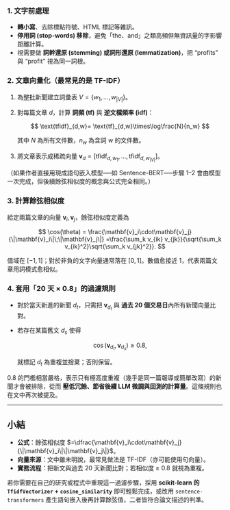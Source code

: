 ### 1. 文字前處理

* **轉小寫**、去除標點符號、HTML 標記等雜訊。
* **停用詞 (stop-words) 移除**，避免「the、and」之類高頻但無資訊量的字影響距離計算。
* 視需要做 **詞幹還原 (stemming) 或詞形還原 (lemmatization)**，把 “profits” 與 “profit” 視為同一詞根。

### 2. 文章向量化（最常見的是 TF-IDF）

1. 為整批新聞建立詞彙表 $V=\{w_1,\dots,w_{|V|}\}$。
2. 對每篇文章 $d$，計算 **詞頻 (tf)** 與 **逆文檔頻率 (idf)**：

   $$
   \text{tfidf}_{d,w}= \text{tf}_{d,w}\times\log\frac{N}{n_w}
   $$

   其中 $N$ 為所有文件數，$n_w$ 為含詞 $w$ 的文件數。
3. 將文章表示成稀疏向量 $\mathbf{v}_d=[\text{tfidf}_{d,w_1},\dots,\text{tfidf}_{d,w_{|V|}}]$。

（如果作者直接用現成語句嵌入模型──如 Sentence-BERT──步驟 1–2 會由模型一次完成，但後續餘弦相似度的概念與公式完全相同。）

### 3. 計算餘弦相似度

給定兩篇文章的向量 $\mathbf{v}_i, \mathbf{v}_j$，餘弦相似度定義為

$$
\cos(\theta) = 
\frac{\mathbf{v}_i\cdot\mathbf{v}_j}{\|\mathbf{v}_i\|\;\|\mathbf{v}_j\|}
       =\frac{\sum_k v_{ik} v_{jk}}{\sqrt{\sum_k v_{ik}^2}\sqrt{\sum_k v_{jk}^2}}.
$$

值域在 $[-1,1]$；對於非負的文字向量通常落在 $[0,1]$。數值愈接近 1，代表兩篇文章用詞模式愈相似。

### 4. 套用「20 天 × 0.8」的過濾規則

* 對於當天新進的新聞 $d_t$，只需把 $\mathbf{v}_{d_t}$ 與 **過去 20 個交易日**內所有新聞向量比對。
* 若存在某篇舊文 $d_s$ 使得

  $$
  \cos(\mathbf{v}_{d_t},\mathbf{v}_{d_s})\ge0.8,
  $$

  就標記 $d_t$ 為重複並捨棄；否則保留。

0.8 的門檻相當嚴格，表示只有極高度重複（幾乎是同一篇報導或簡單改寫）的新聞才會被排除，從而 **壓低冗餘、節省後續 LLM 微調與回測的計算量**。這條規則也在文中再次被提及。

---

## 小結

* **公式**：餘弦相似度 $=\dfrac{\mathbf{v}_i\cdot\mathbf{v}_j}{\|\mathbf{v}_i\|\|\mathbf{v}_j\|}$。
* **向量來源**：文中雖未明說，最常見做法是 TF-IDF（亦可能使用句向量）。
* **實務流程**：把新文與過去 20 天新聞比對；若相似度 ≥ 0.8 就視為重複。

若你需要在自己的研究或程式中重現這一過濾步驟，採用 **scikit-learn 的 `TfidfVectorizer` + `cosine_similarity`** 即可輕鬆完成，或改用 `sentence-transformers` 產生語句嵌入後再計算餘弦值，二者皆符合論文描述的判準。
